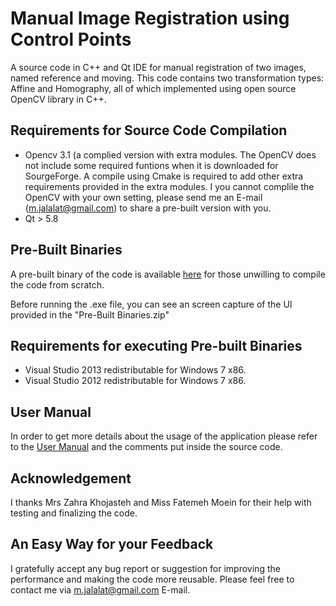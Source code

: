 # Manual Image Registration using Control Points
A source code in C++ and Qt IDE for manual registration of two images, named reference and moving. This code contains two transformation types: Affine and Homography, all of which implemented using open source OpenCV library in C++.

## Requirements for Source Code Compilation
- Opencv 3.1 (a complied version with extra modules. The OpenCV does not include some required funtions when it is downloaded for SourgeForge. A compile using Cmake is required to add other extra requirements provided in the extra modules. I you cannot complile the OpenCV with your own setting, please send me an E-mail (m.jalalat@gmail.com) to share a pre-built version with you.
- Qt > 5.8

## Pre-Built Binaries

A pre-built binary of the code is available [here](https://github.com/mortezajalalat/Manual-Image-Registration-Using-Control-Points/blob/master/Pre-Built%20Binaries.zip) for those unwilling to compile the code from scratch.

Before running the .exe file, you can see an screen capture of the UI provided in the "Pre-Built Binaries.zip"

## Requirements for executing Pre-built Binaries

- Visual Studio 2013 redistributable for Windows 7 x86.
- Visual Studio 2012 redistributable for Windows 7 x86.

## User Manual

In order to get more details about the usage of the application please refer to the [User Manual](https://github.com/mortezajalalat/Manual-Image-Registration-Using-Control-Points/blob/master/User%20Manual.pdf) and the comments put inside the source code.

## Acknowledgement

I thanks Mrs Zahra Khojasteh and Miss Fatemeh Moein for their help with testing and finalizing the code.

## An Easy Way for your Feedback
I gratefully accept any bug report or suggestion for improving the performance and making the code more reusable. Please feel free to contact me via m.jalalat@gmail.com E-mail.

